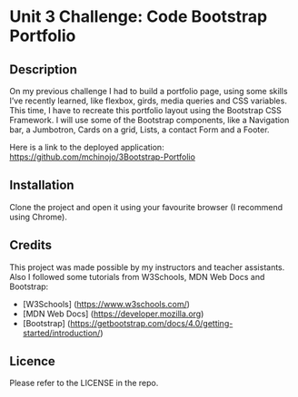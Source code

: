 # Unit 3 Challenge: Code Bootstrap Portfolio

## Description

On my previous challenge I had to build a portfolio page, using some skills I’ve recently learned, like flexbox, girds, media queries and CSS variables. This time, I have to recreate this portfolio layout using the Bootstrap CSS Framework. 
I will use some of the Bootstrap components, like a Navigation bar, a Jumbotron, Cards on a grid, Lists, a contact Form and a Footer.

Here is a link to the deployed application: https://github.com/mchinojo/3Bootstrap-Portfolio

## Installation

Clone the project and open it using your favourite browser (I recommend using Chrome).


## Credits

This project was made possible by my instructors and teacher assistants. Also I followed some tutorials from W3Schools, MDN Web Docs and Bootstrap:

- [W3Schools] (https://www.w3schools.com/)
- [MDN Web Docs] (https://developer.mozilla.org)
- [Bootstrap] (https://getbootstrap.com/docs/4.0/getting-started/introduction/)

## Licence

Please refer to the LICENSE in the repo.
